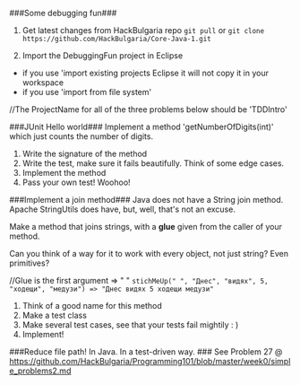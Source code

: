 ###Some debugging fun###
1) Get latest changes from HackBulgaria repo
`git pull` 
or
`git clone https://github.com/HackBulgaria/Core-Java-1.git`

2) Import the DebuggingFun project in Eclipse
- if you use 'import existing projects Eclipse it will not copy it in your workspace
- if you use 'import from file system' 


//The ProjectName for all of the three problems below should be 'TDDIntro'

###JUnit Hello world###
Implement a method 'getNumberOfDigits(int)' which just counts the number of digits.

1) Write the signature of the method  
2) Write the test, make sure it fails beautifully. Think of some edge cases.  
 3) Implement the method  
4) Pass your own test! Woohoo!  


###Implement a join method### 
Java does not have a String join method. Apache StringUtils does have, but, well, that's not an excuse.

Make a method that joins strings, with a **glue** given from the caller of your method.

Can you think of a way for it to work with every object, not just string? Even primitives?

//Glue is the first argument => " "
`stichMeUp(" ", "Днес", "видях", 5, "ходещи", "медузи") => "Днес видях 5 ходещи медузи"` 

1) Think of a good name for this method
2) Make a test class
3) Make several test cases, see that your tests fail mightily : )
4) Implement! 

###Reduce file path! In Java. In a test-driven way. ###
See Problem 27 @ https://github.com/HackBulgaria/Programming101/blob/master/week0/simple_problems2.md
